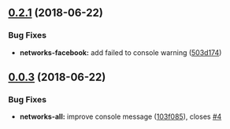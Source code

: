 ## [0.2.1](https://github.com/frontity/share/compare/v0.2.0...v0.2.1) (2018-06-22)


### Bug Fixes

* **networks-facebook:** add failed to console warning ([503d174](https://github.com/frontity/share/commit/503d174))

## [0.0.3](https://github.com/frontity/share/compare/v0.0.2...v0.0.3) (2018-06-22)


### Bug Fixes

* **networks-all:** improve console message ([103f085](https://github.com/frontity/share/commit/103f085)), closes [#4](https://github.com/frontity/share/issues/4)
